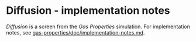 # Diffusion - implementation notes

_Diffusion_ is a screen from the _Gas Properties_ simulation.
For implementation notes, see [gas-properties/doc/implementation-notes.md](https://github.com/phetsims/gas-properties/blob/master/doc/implementation-notes.md).